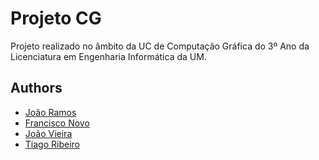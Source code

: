 # Projeto CG

Projeto realizado no âmbito da UC de Computação Gráfica do 3º Ano da Licenciatura em Engenharia Informática da UM.

## Authors
* [João Ramos](https://github.com/JoaoRamoss)
* [Francisco Novo](https://github.com/xiconovo)
* [João Vieira](https://github.com/jonavieira200)
* [Tiago Ribeiro](https://github.com/tiagoribeiro2001)

